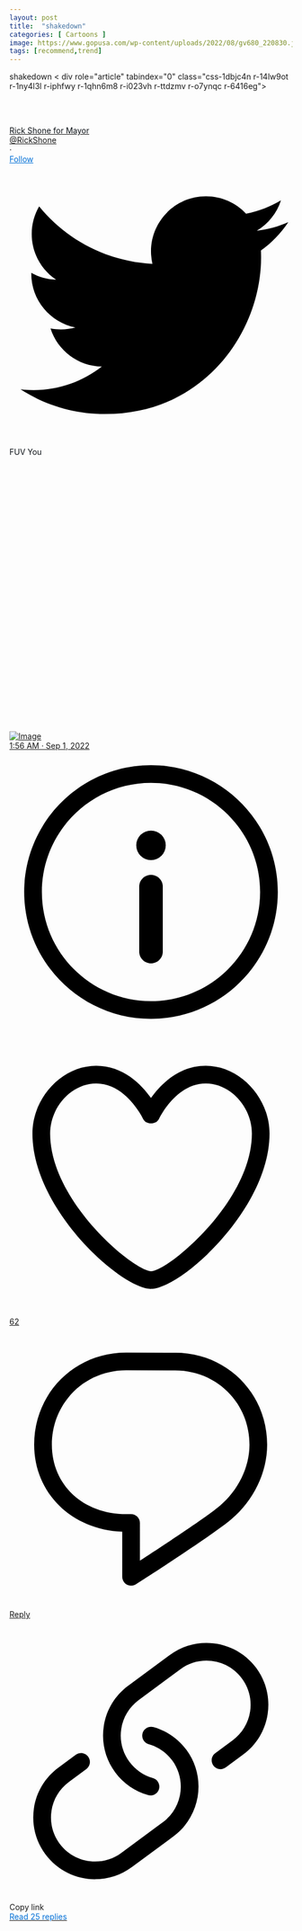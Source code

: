 ```yaml
---
layout: post
title:  "shakedown"
categories: [ Cartoons ]
image: https://www.gopusa.com/wp-content/uploads/2022/08/gv680_220830.jpg
tags: [recommend,trend]
---
```

shakedown
< div role="article" tabindex="0" class="css-1dbjc4n r-14lw9ot r-1ny4l3l r-iphfwy r-1qhn6m8 r-i023vh r-ttdzmv r-o7ynqc r-6416eg"><a href="https://twitter.com/RickShone/status/1565035796583030787?ref_src=twsrc%5Etfw%7Ctwcamp%5Etweetembed%7Ctwterm%5E1565035796583030787%7Ctwgr%5Ee55ac88f20e78278354e26197aaf0ac95ac2fa23%7Ctwcon%5Es1_&amp;ref_url=https%3A%2F%2Fblog.trumptribune.com%2Fklein-shone-winnipeg-mayoral-roundup%2F" rel="noopener noreferrer nofollow" target="_blank" aria-label="Visit this Tweet on Twitter" role="link" class="css-4rbku5 css-18t94o4 css-1dbjc4n r-1loqt21"></a><div class="css-1dbjc4n r-18u37iz r-kzbkwu"><div class="css-1dbjc4n r-1ny4l3l"><div class="css-1dbjc4n r-1adg3ll r-bztko3" data-testid="UserAvatar-Container-RickShone" style="height: 48px; width: 48px;"><div class="r-1adg3ll r-13qz1uu" style="padding-bottom: 100%;"></div><div class="r-1p0dtai r-1pi2tsx r-1d2f490 r-u8s1d r-ipm5af r-13qz1uu"><div class="css-1dbjc4n r-1adg3ll r-1pi2tsx r-1wyvozj r-bztko3 r-u8s1d r-1v2oles r-desppf r-13qz1uu"><div class="r-1adg3ll r-13qz1uu" style="padding-bottom: 100%;"></div><div class="r-1p0dtai r-1pi2tsx r-1d2f490 r-u8s1d r-ipm5af r-13qz1uu"><div class="css-1dbjc4n r-sdzlij r-ggadg3 r-1udh08x r-u8s1d r-8jfcpp" style="height: calc(100% - -4px); width: calc(100% - -4px);"><a href="https://twitter.com/RickShone?ref_src=twsrc%5Etfw%7Ctwcamp%5Etweetembed%7Ctwterm%5E1565035796583030787%7Ctwgr%5Ee55ac88f20e78278354e26197aaf0ac95ac2fa23%7Ctwcon%5Es1_&amp;ref_url=https%3A%2F%2Fblog.trumptribune.com%2Fklein-shone-winnipeg-mayoral-roundup%2F" rel="noopener noreferrer nofollow" target="_blank" aria-hidden="true" role="link" tabindex="-1" class="css-4rbku5 css-18t94o4 css-1dbjc4n r-1loqt21 r-1pi2tsx r-1ny4l3l r-o7ynqc r-6416eg r-13qz1uu" style="background-color: rgba(0, 0, 0, 0);"><div class="css-1dbjc4n r-sdzlij r-1wyvozj r-1udh08x r-633pao r-u8s1d r-1v2oles r-desppf" style="height: calc(100% - 4px); width: calc(100% - 4px);"><div class="css-1dbjc4n r-1pi2tsx r-13qz1uu" style="background-color: rgba(0, 0, 0, 0);"></div></div><div class="css-1dbjc4n r-sdzlij r-1wyvozj r-1udh08x r-633pao r-u8s1d r-1v2oles r-desppf" style="height: calc(100% - 4px); width: calc(100% - 4px);"><div class="css-1dbjc4n r-14lw9ot r-1pi2tsx r-13qz1uu"></div></div><div class="css-1dbjc4n r-14lw9ot r-sdzlij r-1wyvozj r-1udh08x r-633pao r-u8s1d r-1v2oles r-desppf" style="height: calc(100% - 4px); width: calc(100% - 4px);"><div class="css-1dbjc4n r-1adg3ll r-1udh08x" style=""><div class="r-1adg3ll r-13qz1uu" style="padding-bottom: 100%;"></div><div class="r-1p0dtai r-1pi2tsx r-1d2f490 r-u8s1d r-ipm5af r-13qz1uu"><div aria-label="" class="css-1dbjc4n r-1p0dtai r-1mlwlqe r-1d2f490 r-1udh08x r-u8s1d r-zchlnj r-ipm5af r-417010" style=""><div class="css-1dbjc4n r-1niwhzg r-vvn4in r-u6sd8q r-4gszlv r-1p0dtai r-1pi2tsx r-1d2f490 r-u8s1d r-zchlnj r-ipm5af r-13qz1uu r-1wyyakw" style="background-image: url(&quot;https://pbs.twimg.com/profile_images/1555391140752347136/cVfNkpmN_normal.jpg&quot;);"></div><img alt="" draggable="true" src="https://pbs.twimg.com/profile_images/1555391140752347136/cVfNkpmN_normal.jpg" class="css-9pa8cd"></div></div></div></div><div class="css-1dbjc4n r-sdzlij r-1wyvozj r-1udh08x r-u8s1d r-1v2oles r-desppf" style="height: calc(100% - 4px); width: calc(100% - 4px);"><div class="css-1dbjc4n r-12181gd r-1pi2tsx r-1ny4l3l r-o7ynqc r-6416eg r-13qz1uu"></div></div></a></div></div></div></div></div></div><div class="css-1dbjc4n r-eqz5dr r-1777fci r-4amgru r-1kh6xel"><div class="css-1dbjc4n r-1ny4l3l"><div class="css-1dbjc4n r-1wbh5a2 r-dnmrzs r-1ny4l3l"><div class="css-1dbjc4n r-1wbh5a2 r-dnmrzs r-1ny4l3l"><a href="https://twitter.com/RickShone?ref_src=twsrc%5Etfw%7Ctwcamp%5Etweetembed%7Ctwterm%5E1565035796583030787%7Ctwgr%5Ee55ac88f20e78278354e26197aaf0ac95ac2fa23%7Ctwcon%5Es1_&amp;ref_url=https%3A%2F%2Fblog.trumptribune.com%2Fklein-shone-winnipeg-mayoral-roundup%2F" rel="noopener noreferrer nofollow" target="_blank" role="link" class="css-4rbku5 css-18t94o4 css-1dbjc4n r-1loqt21 r-1wbh5a2 r-dnmrzs r-1ny4l3l"><div class="css-1dbjc4n r-1awozwy r-18u37iz r-dnmrzs"><div dir="auto" class="css-901oao r-1awozwy r-6koalj r-1qd0xha r-a023e6 r-b88u0q r-rjixqe r-bcqeeo r-1udh08x r-3s2u2q r-qvutc0" style="color: rgb(15, 20, 25);"><span class="css-901oao css-16my406 css-bfa6kz r-poiln3 r-bcqeeo r-qvutc0"><span class="css-901oao css-16my406 r-poiln3 r-bcqeeo r-qvutc0">Rick Shone for Mayor</span></span></div><div dir="auto" class="css-901oao r-xoduu5 r-18u37iz r-1q142lx r-1qd0xha r-a023e6 r-16dba41 r-rjixqe r-bcqeeo r-qvutc0" style="color: rgb(15, 20, 25);"></div></div></a><div class="css-1dbjc4n r-1awozwy r-18u37iz r-1wbh5a2"><a href="https://twitter.com/RickShone?ref_src=twsrc%5Etfw%7Ctwcamp%5Etweetembed%7Ctwterm%5E1565035796583030787%7Ctwgr%5Ee55ac88f20e78278354e26197aaf0ac95ac2fa23%7Ctwcon%5Es1_&amp;ref_url=https%3A%2F%2Fblog.trumptribune.com%2Fklein-shone-winnipeg-mayoral-roundup%2F" rel="noopener noreferrer nofollow" target="_blank" role="link" tabindex="-1" class="css-4rbku5 css-18t94o4 css-1dbjc4n r-1loqt21 r-1wbh5a2 r-dnmrzs r-1ny4l3l"><div class="css-1dbjc4n"><div dir="ltr" class="css-901oao css-bfa6kz r-14j79pv r-18u37iz r-1qd0xha r-a023e6 r-16dba41 r-rjixqe r-bcqeeo r-qvutc0" style=""><span class="css-901oao css-16my406 r-poiln3 r-bcqeeo r-qvutc0">@RickShone</span></div></div></a><div class="css-1dbjc4n r-18u37iz r-1q142lx"><div dir="auto" aria-hidden="true" class="css-901oao r-14j79pv r-1q142lx r-1qd0xha r-a023e6 r-16dba41 r-rjixqe r-bcqeeo r-s1qlax r-qvutc0" style=""><span class="css-901oao css-16my406 r-poiln3 r-bcqeeo r-qvutc0">·</span></div><a href="https://twitter.com/intent/follow?ref_src=twsrc%5Etfw%7Ctwcamp%5Etweetembed%7Ctwterm%5E1565035796583030787%7Ctwgr%5Ee55ac88f20e78278354e26197aaf0ac95ac2fa23%7Ctwcon%5Es1_&amp;ref_url=https%3A%2F%2Fblog.trumptribune.com%2Fklein-shone-winnipeg-mayoral-roundup%2F&amp;screen_name=RickShone" dir="auto" rel="noopener noreferrer nofollow" target="_blank" role="link" class="css-4rbku5 css-18t94o4 css-901oao r-1loqt21 r-1qd0xha r-a023e6 r-b88u0q r-rjixqe r-bcqeeo r-qvutc0" style="color: rgb(0, 111, 214);"><span class="css-901oao css-16my406 r-poiln3 r-bcqeeo r-qvutc0">Follow</span></a></div></div></div></div></div></div><a href="https://twitter.com/RickShone/status/1565035796583030787?ref_src=twsrc%5Etfw%7Ctwcamp%5Etweetembed%7Ctwterm%5E1565035796583030787%7Ctwgr%5Ee55ac88f20e78278354e26197aaf0ac95ac2fa23%7Ctwcon%5Es1_&amp;ref_url=https%3A%2F%2Fblog.trumptribune.com%2Fklein-shone-winnipeg-mayoral-roundup%2F" rel="noopener noreferrer nofollow" target="_blank" aria-label="View on Twitter" role="link" class="css-4rbku5 css-18t94o4 css-1dbjc4n r-sdzlij r-1loqt21 r-1jj8364 r-1ny4l3l r-o7ynqc r-6416eg"><svg viewBox="0 0 24 24" aria-hidden="true" class="r-1cvl2hr r-4qtqp9 r-yyyyoo r-6zzn7w r-19fsva8 r-dnmrzs r-bnwqim r-1plcrui r-lrvibr r-q1j0wu"><g><path d="M23.643 4.937c-.835.37-1.732.62-2.675.733.962-.576 1.7-1.49 2.048-2.578-.9.534-1.897.922-2.958 1.13-.85-.904-2.06-1.47-3.4-1.47-2.572 0-4.658 2.086-4.658 4.66 0 .364.042.718.12 1.06-3.873-.195-7.304-2.05-9.602-4.868-.4.69-.63 1.49-.63 2.342 0 1.616.823 3.043 2.072 3.878-.764-.025-1.482-.234-2.11-.583v.06c0 2.257 1.605 4.14 3.737 4.568-.392.106-.803.162-1.227.162-.3 0-.593-.028-.877-.082.593 1.85 2.313 3.198 4.352 3.234-1.595 1.25-3.604 1.995-5.786 1.995-.376 0-.747-.022-1.112-.065 2.062 1.323 4.51 2.093 7.14 2.093 8.57 0 13.255-7.098 13.255-13.254 0-.2-.005-.402-.014-.602.91-.658 1.7-1.477 2.323-2.41z"></path></g></svg></a></div><div class="css-1dbjc4n"><div lang="en" dir="auto" class="css-901oao r-1dqbpge r-1qd0xha r-adyw6z r-16dba41 r-135wba7 r-bcqeeo r-bnwqim r-qvutc0" data-testid="tweetText" style="color: rgb(15, 20, 25);"><span class="css-901oao css-16my406 r-poiln3 r-bcqeeo r-qvutc0">FUV You</span></div></div><div class="css-1dbjc4n r-1ets6dv r-1q9bdsx r-1phboty r-rs99b7 r-1s2bzr4 r-1udh08x"><div class="css-1dbjc4n"><a href="https://twitter.com/RickShone/status/1565035796583030787/photo/1?ref_src=twsrc%5Etfw%7Ctwcamp%5Etweetembed%7Ctwterm%5E1565035796583030787%7Ctwgr%5Ee55ac88f20e78278354e26197aaf0ac95ac2fa23%7Ctwcon%5Es1_&amp;ref_url=https%3A%2F%2Fblog.trumptribune.com%2Fklein-shone-winnipeg-mayoral-roundup%2F" rel="noopener noreferrer nofollow" target="_blank" role="link" class="css-4rbku5 css-18t94o4 css-1dbjc4n r-1loqt21 r-1pi2tsx r-1ny4l3l"><div class="css-1dbjc4n r-1adg3ll r-1udh08x" style=""><div class="r-1adg3ll r-13qz1uu" style="padding-bottom: 97.0046%;"></div><div class="r-1p0dtai r-1pi2tsx r-1d2f490 r-u8s1d r-ipm5af r-13qz1uu"><div aria-label="Image" class="css-1dbjc4n r-1p0dtai r-1mlwlqe r-1d2f490 r-1udh08x r-u8s1d r-zchlnj r-ipm5af r-417010" style="margin: 0px;"><div class="css-1dbjc4n r-1niwhzg r-vvn4in r-u6sd8q r-4gszlv r-1p0dtai r-1pi2tsx r-1d2f490 r-u8s1d r-zchlnj r-ipm5af r-13qz1uu r-1wyyakw" style="background-image: url(&quot;https://pbs.twimg.com/media/FbgfwjpakAA8tyx?format=jpg&amp;name=360x360&quot;);"></div><img alt="Image" draggable="true" src="https://pbs.twimg.com/media/FbgfwjpakAA8tyx?format=jpg&amp;name=360x360" class="css-9pa8cd"></div></div></div></a></div></div><div class="css-1dbjc4n r-1awozwy r-18u37iz r-1bymd8e"><div dir="auto" class="css-901oao css-bfa6kz r-1qd0xha r-a023e6 r-16dba41 r-rjixqe r-bcqeeo r-qvutc0" style="color: rgb(15, 20, 25);"><span class="css-901oao css-16my406 r-14j79pv r-poiln3 r-bcqeeo r-qvutc0" style=""><a href="https://twitter.com/RickShone/status/1565035796583030787?ref_src=twsrc%5Etfw%7Ctwcamp%5Etweetembed%7Ctwterm%5E1565035796583030787%7Ctwgr%5Ee55ac88f20e78278354e26197aaf0ac95ac2fa23%7Ctwcon%5Es1_&amp;ref_url=https%3A%2F%2Fblog.trumptribune.com%2Fklein-shone-winnipeg-mayoral-roundup%2F" rel="noopener noreferrer nofollow" target="_blank" role="link" class="css-4rbku5 css-18t94o4 css-901oao css-16my406 r-14j79pv r-1loqt21 r-poiln3 r-bcqeeo r-qvutc0" style=""><span class="css-901oao css-16my406 r-poiln3 r-bcqeeo r-qvutc0">1:56 AM · Sep 1, 2022</span></a></span></div><a href="https://help.twitter.com/en/twitter-for-websites-ads-info-and-privacy" rel="noopener noreferrer nofollow" target="_blank" aria-label="Twitter Ads info and privacy" role="link" class="css-4rbku5 css-18t94o4 css-1dbjc4n r-sdzlij r-1loqt21 r-mabqd8 r-1777fci r-1jj8364 r-2eo2mk r-1ny4l3l r-o7ynqc r-6416eg r-1yvhtrz"><svg viewBox="0 0 24 24" aria-hidden="true" class="r-14j79pv r-4qtqp9 r-yyyyoo r-1xvli5t r-dnmrzs r-bnwqim r-1plcrui r-lrvibr"><g><path d="M12 18.042c-.553 0-1-.447-1-1v-5.5c0-.553.447-1 1-1s1 .447 1 1v5.5c0 .553-.447 1-1 1z"></path><circle cx="12" cy="8.042" r="1.25"></circle><path d="M12 22.75C6.072 22.75 1.25 17.928 1.25 12S6.072 1.25 12 1.25 22.75 6.072 22.75 12 17.928 22.75 12 22.75zm0-20C6.9 2.75 2.75 6.9 2.75 12S6.9 21.25 12 21.25s9.25-4.15 9.25-9.25S17.1 2.75 12 2.75z"></path></g></svg></a></div><div class="css-1dbjc4n r-1niwhzg r-1yadl64 r-109y4c4 r-1udh08x r-t60dpp r-u8s1d r-92ng3h"></div><div class="css-1dbjc4n r-1habvwh r-1ets6dv r-5kkj8d r-18u37iz r-14gqq1x r-1h8ys4a"><a href="https://twitter.com/intent/like?ref_src=twsrc%5Etfw%7Ctwcamp%5Etweetembed%7Ctwterm%5E1565035796583030787%7Ctwgr%5Ee55ac88f20e78278354e26197aaf0ac95ac2fa23%7Ctwcon%5Es1_&amp;ref_url=https%3A%2F%2Fblog.trumptribune.com%2Fklein-shone-winnipeg-mayoral-roundup%2F&amp;tweet_id=1565035796583030787" rel="noopener noreferrer nofollow" target="_blank" aria-label="Like. This Tweet has 62 likes" role="link" class="css-4rbku5 css-18t94o4 css-1dbjc4n r-1awozwy r-1loqt21 r-18u37iz r-1mf7evn r-1ny4l3l r-o7ynqc r-6416eg"><div class="css-1dbjc4n r-sdzlij r-mabqd8 r-1777fci r-cnkkqs r-1yvhtrz"><svg viewBox="0 0 24 24" aria-hidden="true" class="r-14j79pv r-4qtqp9 r-yyyyoo r-1xvli5t r-dnmrzs r-bnwqim r-1plcrui r-lrvibr"><g><path d="M12 21.638h-.014C9.403 21.59 1.95 14.856 1.95 8.478c0-3.064 2.525-5.754 5.403-5.754 2.29 0 3.83 1.58 4.646 2.73.814-1.148 2.354-2.73 4.645-2.73 2.88 0 5.404 2.69 5.404 5.755 0 6.376-7.454 13.11-10.037 13.157H12zM7.354 4.225c-2.08 0-3.903 1.988-3.903 4.255 0 5.74 7.034 11.596 8.55 11.658 1.518-.062 8.55-5.917 8.55-11.658 0-2.267-1.823-4.255-3.903-4.255-2.528 0-3.94 2.936-3.952 2.965-.23.562-1.156.562-1.387 0-.014-.03-1.425-2.965-3.954-2.965z"></path></g></svg></div><div dir="auto" class="css-901oao css-bfa6kz r-14j79pv r-1qd0xha r-a023e6 r-16dba41 r-rjixqe r-13hce6t r-bcqeeo r-qvutc0"><span class="css-901oao css-16my406 r-poiln3 r-bcqeeo r-qvutc0">62</span></div></a><a href="https://twitter.com/intent/tweet?ref_src=twsrc%5Etfw%7Ctwcamp%5Etweetembed%7Ctwterm%5E1565035796583030787%7Ctwgr%5Ee55ac88f20e78278354e26197aaf0ac95ac2fa23%7Ctwcon%5Es1_&amp;ref_url=https%3A%2F%2Fblog.trumptribune.com%2Fklein-shone-winnipeg-mayoral-roundup%2F&amp;in_reply_to=1565035796583030787" rel="noopener noreferrer nofollow" target="_blank" aria-label="Reply to this Tweet on Twitter" role="link" class="css-4rbku5 css-18t94o4 css-1dbjc4n r-1awozwy r-1loqt21 r-18u37iz r-1mf7evn r-1ny4l3l r-o7ynqc r-6416eg"><div class="css-1dbjc4n r-sdzlij r-mabqd8 r-1777fci r-1yvhtrz"><svg viewBox="0 0 24 24" aria-hidden="true" class="r-14j79pv r-4qtqp9 r-yyyyoo r-1xvli5t r-dnmrzs r-bnwqim r-1plcrui r-lrvibr"><g><path d="M14.046 2.242l-4.148-.01h-.002c-4.374 0-7.8 3.427-7.8 7.802 0 4.098 3.186 7.206 7.465 7.37v3.828c0 .108.044.286.12.403.142.225.384.347.632.347.138 0 .277-.038.402-.118.264-.168 6.473-4.14 8.088-5.506 1.902-1.61 3.04-3.97 3.043-6.312v-.017c-.006-4.367-3.43-7.787-7.8-7.788zm3.787 12.972c-1.134.96-4.862 3.405-6.772 4.643V16.67c0-.414-.335-.75-.75-.75h-.396c-3.66 0-6.318-2.476-6.318-5.886 0-3.534 2.768-6.302 6.3-6.302l4.147.01h.002c3.532 0 6.3 2.766 6.302 6.296-.003 1.91-.942 3.844-2.514 5.176z"></path></g></svg></div><div dir="auto" class="css-901oao css-bfa6kz r-14j79pv r-1qd0xha r-a023e6 r-16dba41 r-rjixqe r-13hce6t r-bcqeeo r-qvutc0"><span class="css-901oao css-16my406 r-poiln3 r-bcqeeo r-qvutc0">Reply</span></div></a><div role="button" tabindex="0" class="css-18t94o4 css-1dbjc4n r-1awozwy r-18u37iz r-1wbh5a2 r-1ny4l3l r-o7ynqc r-6416eg"><div class="css-1dbjc4n r-sdzlij r-mabqd8 r-1777fci r-cnkkqs r-1yvhtrz"><svg viewBox="0 0 24 24" aria-hidden="true" class="r-14j79pv r-4qtqp9 r-yyyyoo r-1xvli5t r-dnmrzs r-bnwqim r-1plcrui r-lrvibr"><g><path d="M11.96 14.945c-.067 0-.136-.01-.203-.027-1.13-.318-2.097-.986-2.795-1.932-.832-1.125-1.176-2.508-.968-3.893s.942-2.605 2.068-3.438l3.53-2.608c2.322-1.716 5.61-1.224 7.33 1.1.83 1.127 1.175 2.51.967 3.895s-.943 2.605-2.07 3.438l-1.48 1.094c-.333.246-.804.175-1.05-.158-.246-.334-.176-.804.158-1.05l1.48-1.095c.803-.592 1.327-1.463 1.476-2.45.148-.988-.098-1.975-.69-2.778-1.225-1.656-3.572-2.01-5.23-.784l-3.53 2.608c-.802.593-1.326 1.464-1.475 2.45-.15.99.097 1.975.69 2.778.498.675 1.187 1.15 1.992 1.377.4.114.633.528.52.928-.092.33-.394.547-.722.547z"></path><path d="M7.27 22.054c-1.61 0-3.197-.735-4.225-2.125-.832-1.127-1.176-2.51-.968-3.894s.943-2.605 2.07-3.438l1.478-1.094c.334-.245.805-.175 1.05.158s.177.804-.157 1.05l-1.48 1.095c-.803.593-1.326 1.464-1.475 2.45-.148.99.097 1.975.69 2.778 1.225 1.657 3.57 2.01 5.23.785l3.528-2.608c1.658-1.225 2.01-3.57.785-5.23-.498-.674-1.187-1.15-1.992-1.376-.4-.113-.633-.527-.52-.927.112-.4.528-.63.926-.522 1.13.318 2.096.986 2.794 1.932 1.717 2.324 1.224 5.612-1.1 7.33l-3.53 2.608c-.933.693-2.023 1.026-3.105 1.026z"></path></g></svg></div><div dir="auto" class="css-901oao css-bfa6kz r-14j79pv r-1qd0xha r-a023e6 r-16dba41 r-rjixqe r-13hce6t r-bcqeeo r-qvutc0"><span class="css-901oao css-16my406 r-poiln3 r-bcqeeo r-qvutc0">Copy link</span></div></div></div><div class="css-1dbjc4n r-kzbkwu r-1h8ys4a"><a href="https://twitter.com/RickShone/status/1565035796583030787?ref_src=twsrc%5Etfw%7Ctwcamp%5Etweetembed%7Ctwterm%5E1565035796583030787%7Ctwgr%5Ee55ac88f20e78278354e26197aaf0ac95ac2fa23%7Ctwcon%5Es1_&amp;ref_url=https%3A%2F%2Fblog.trumptribune.com%2Fklein-shone-winnipeg-mayoral-roundup%2F" rel="noopener noreferrer nofollow" target="_blank" role="link" class="css-4rbku5 css-18t94o4 css-1dbjc4n r-1niwhzg r-1ets6dv r-sdzlij r-1phboty r-rs99b7 r-1loqt21 r-15ysp7h r-4wgw6l r-1ny4l3l r-ymttw5 r-o7ynqc r-6416eg r-lrvibr"><div dir="auto" class="css-901oao r-1awozwy r-6koalj r-18u37iz r-16y2uox r-1qd0xha r-a023e6 r-b88u0q r-1777fci r-rjixqe r-bcqeeo r-q4m81j r-qvutc0" style="color: rgb(0, 111, 214);"><span class="css-901oao css-16my406 css-bfa6kz r-poiln3 r-1b43r93 r-1cwl3u0 r-bcqeeo r-qvutc0"><span class="css-901oao css-16my406 r-poiln3 r-bcqeeo r-qvutc0">Read 25 replies</span></span></div></a></div></div>
<script async src="https://platform.twitter.com/widgets.js" charset="utf-8"></script>
<!--stackedit_data:
eyJoaXN0b3J5IjpbLTE2MjE0NjEwMywtOTkxNDgzOTQ5LDE2Mz
YzODM2MTZdfQ==
-->